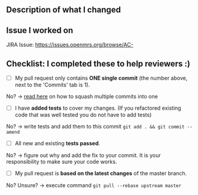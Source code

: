 <!--- Add a pull request title above in this format -->
<!--- real example: 'AC-204 Applying MVP Model' -->
<!--- 'AC-JiraIssueNumber JiraIssueTitle' -->

## Description of what I changed
<!--- Describe your changes in detail -->
<!--- It can simply be your commit message, which you must have -->

## Issue I worked on
<!--- This project only accepts pull requests related to open issues -->
<!--- Want a new feature or change? Discuss it in an issue first -->
<!--- Found a bug? Point us to the issue/or create one so we can reproduce it -->
<!--- Just add the issue number at the end: -->
JIRA Issue: https://issues.openmrs.org/browse/AC-

## Checklist: I completed these to help reviewers :)
<!--- Put an `x` in the box if you did the task -->
<!--- If you forgot a task please follow the instructions below -->
- [ ] My pull request only contains **ONE single commit**
(the number above, next to the 'Commits' tab is 1).

No? -> [read here](https://wiki.openmrs.org/display/docs/Pull+Request+Tips) on how to squash multiple commits into one

- [ ] I have **added tests** to cover my changes. (If you refactored
existing code that was well tested you do not have to add tests)

No? -> write tests and add them to this commit `git add . && git commit --amend`

- [ ] All new and existing **tests passed**.

No? -> figure out why and add the fix to your commit. It is your responsibility to make sure your code works.

- [ ] My pull request is **based on the latest changes** of the master branch.

No? Unsure? -> execute command `git pull --rebase upstream master`
​